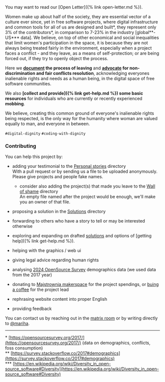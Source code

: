 You may want to read our [Open Letter]({% link open-letter.md %}).

Women make up about half of the society, they are essential vector of a culture ever since, yet in free software projects, where digital infrastructure and common tools for all of us are designed and built\*, they represent only 3% of the contributors\*, in comparison to 7-23% in the industry [global\*\*-US\*\*\* data]. We believe, on top of other economical and social inequalities that limit women's participation in the space, it is because they are not always being treated fairly in the environment, especially when a project faces a conflict - and they leave, as a means of self-protection; or are being forced out, if they try to openly object the process.

Here we **[document](https://github.com/OneWomanLess/OneWomanLess.github.io/tree/main/personal-stories) the process of leaving** and **[advocate](https://github.com/OneWomanLess/OneWomanLess.github.io/tree/main/solutions) for non-discrimination and fair conflicts resolution**, acknowledging everyones inalienable rights and needs as a human being, in the digital space of free software communities.

We also **[collect and provide]({% link get-help.md %}) some basic resources** for individuals who are currently or recently experienced **mobbing**.

We believe, creating this common ground of everyone's inalienable rights being respected, is the only way for the humanity where woman are valued equally to man, and everyone in between.

`#digital-dignity` `#coding-with-dignity`

### Contributing

You can help this project by:

- adding your testimonial to the [Personal stories](https://github.com/OneWomanLess/OneWomanLess.github.io/tree/main/personal-stories) directory \
   With a pull request or by sending us a file to be uploaded anonymously. Please give projects and people fake names.
   - consider also adding the project(s) that made you leave to the [Wall of shame](https://github.com/OneWomanLess/OneWomanLess.github.io/tree/main/wall-of-shame) directory \
   An empty file named after the project would be enough, we'll make you an owner of that file.

- proposing a solution in the [Solutions](https://github.com/OneWomanLess/OneWomanLess.github.io/tree/main/solutions) directory

- forwarding to others who have a story to tell or may be interested otherwise

- exploring and expanding on drafted [solutions](https://github.com/OneWomanLess/OneWomanLess.github.io/tree/main/solutions) and options of [getting help]({% link get-help.md %}).

- helping with the graphics / web ui

- giving legal advice regarding human rights

- analysing [2024 OpenSource Survey](https://opensourcesurvey.org/2024/) demographics data (we used data from the 2017 year)

- donating to [Majstrownia makerspace](https://opencollective.com/majstrownia/projects/digital-commons) for the project spendings, or [buing a coffee](https://liberapay.com/mariha) for the project lead

- rephrasing website content into proper English

- providing feedback

You can contact us by reaching out in the [matrix room](https://matrix.to/#/#human-rights-in-foss:matrix.org) or by writing directly to [@mariha](https://github.com/mariha).

---

\* [https://opensourcesurvey.org/2017/](https://opensourcesurvey.org/2017/) (data on demographics, conflicts, foss consumption) \
\*\* [https://survey.stackoverflow.co/2017#demographics](https://survey.stackoverflow.co/2017#demographics) \
\*\*\* [https://en.wikipedia.org/wiki/Diversity_in_open-source_software#Diversity](https://en.wikipedia.org/wiki/Diversity_in_open-source_software#Diversity)

